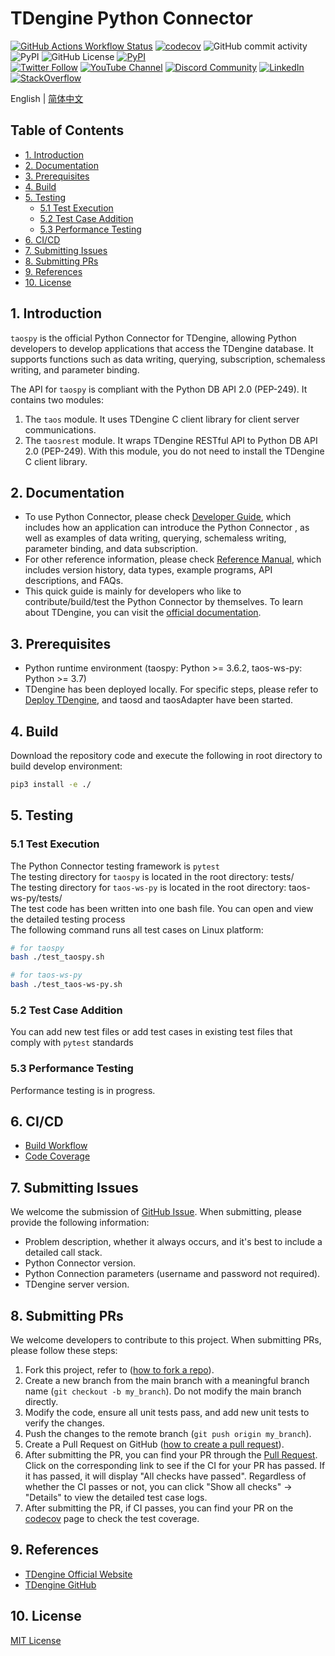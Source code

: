 <!-- omit in toc -->
# TDengine Python Connector


[![GitHub Actions Workflow Status](https://img.shields.io/github/actions/workflow/status/taosdata/taos-connector-python/build.yml)](https://github.com/taosdata/taos-connector-python/actions/workflows/build.yml)
[![codecov](https://codecov.io/gh/taosdata/taos-connector-python/branch/main/graph/badge.svg?token=BDANN3DBXS)](https://codecov.io/gh/taosdata/taos-connector-python)
![GitHub commit activity](https://img.shields.io/github/commit-activity/m/taosdata/taos-connector-python)
![PyPI](https://img.shields.io/pypi/dm/taospy)
![GitHub License](https://img.shields.io/github/license/taosdata/taos-connector-python)
[![PyPI](https://img.shields.io/pypi/v/taospy)](https://pypi.org/project/taospy/)
<br />
[![Twitter Follow](https://img.shields.io/twitter/follow/tdenginedb?label=TDengine&style=social)](https://twitter.com/tdenginedb)
[![YouTube Channel](https://img.shields.io/badge/Subscribe_@tdengine--white?logo=youtube&style=social)](https://www.youtube.com/@tdengine)
[![Discord Community](https://img.shields.io/badge/Join_Discord--white?logo=discord&style=social)](https://discord.com/invite/VZdSuUg4pS)
[![LinkedIn](https://img.shields.io/badge/Follow_LinkedIn--white?logo=linkedin&style=social)](https://www.linkedin.com/company/tdengine)
[![StackOverflow](https://img.shields.io/badge/Ask_StackOverflow--white?logo=stackoverflow&style=social&logoColor=orange)](https://stackoverflow.com/questions/tagged/tdengine)

English | [简体中文](./README-CN.md)

<!-- omit in toc -->
## Table of Contents

- [1. Introduction](#1-introduction)
- [2. Documentation](#2-documentation)
- [3. Prerequisites](#3-prerequisites)
- [4. Build](#4-build)
- [5. Testing](#5-testing)
  - [5.1 Test Execution](#51-test-execution)
  - [5.2 Test Case Addition](#52-test-case-addition)
  - [5.3 Performance Testing](#53-performance-testing)
- [6. CI/CD](#6-cicd)
- [7. Submitting Issues](#7-submitting-issues)
- [8. Submitting PRs](#8-submitting-prs)
- [9. References](#9-references)
- [10. License](#10-license)

## 1. Introduction

`taospy` is the official Python Connector for TDengine, allowing Python developers to develop applications that access the TDengine database. It supports functions such as data writing, querying, subscription, schemaless writing, and parameter binding.

The API for `taospy` is compliant with the Python DB API 2.0 (PEP-249). It contains two modules:

1. The `taos` module. It uses TDengine C client library for client server communications.
2. The `taosrest` module. It wraps TDengine RESTful API to Python DB API 2.0 (PEP-249). With this module, you do not need to install the TDengine C client library.

## 2. Documentation

- To use Python Connector, please check [Developer Guide](https://docs.tdengine.com/developer-guide/), which includes how an application can introduce the Python Connector , as well as examples of data writing, querying, schemaless writing, parameter binding, and data subscription.
- For other reference information, please check [Reference Manual](https://docs.taosdata.com/reference/connector/python/), which includes version history, data types, example programs, API descriptions, and FAQs.
- This quick guide is mainly for developers who like to contribute/build/test the Python Connector by themselves. To learn about TDengine, you can visit the [official documentation](https://docs.tdengine.com).

## 3. Prerequisites

- Python runtime environment (taospy: Python >= 3.6.2, taos-ws-py: Python >= 3.7)
- TDengine has been deployed locally. For specific steps, please refer to [Deploy TDengine](https://docs.tdengine.com/get-started/deploy-from-package/), and taosd and taosAdapter have been started.

## 4. Build

Download the repository code and execute the following in root directory to build develop environment:
``` bash
pip3 install -e ./ 
```

## 5. Testing
### 5.1 Test Execution
The Python Connector testing framework is `pytest`  
The testing directory for `taospy` is located in the root directory: tests/  
The testing directory for `taos-ws-py` is located in the root directory: taos-ws-py/tests/  
The test code has been written into one bash file. You can open and view the detailed testing process   
The following command runs all test cases on Linux platform:
``` bash
# for taospy
bash ./test_taospy.sh
```

``` bash
# for taos-ws-py
bash ./test_taos-ws-py.sh
```

### 5.2 Test Case Addition
You can add new test files or add test cases in existing test files that comply with `pytest` standards

### 5.3 Performance Testing
Performance testing is in progress.

## 6. CI/CD
- [Build Workflow](https://github.com/taosdata/taos-connector-python/actions/workflows/build.yml)
- [Code Coverage](https://app.codecov.io/gh/taosdata/taos-connector-python)

## 7. Submitting Issues
We welcome the submission of [GitHub Issue](https://github.com/taosdata/taos-connector-python/issues/new?template=Blank+issue). When submitting, please provide the following information:

- Problem description, whether it always occurs, and it's best to include a detailed call stack.
- Python Connector version.
- Python Connection parameters (username and password not required).
- TDengine server version.

## 8. Submitting PRs
We welcome developers to contribute to this project. When submitting PRs, please follow these steps:

1. Fork this project, refer to ([how to fork a repo](https://docs.github.com/en/get-started/quickstart/fork-a-repo)).
2. Create a new branch from the main branch with a meaningful branch name (`git checkout -b my_branch`). Do not modify the main branch directly.
3. Modify the code, ensure all unit tests pass, and add new unit tests to verify the changes.
4. Push the changes to the remote branch (`git push origin my_branch`).
5. Create a Pull Request on GitHub ([how to create a pull request](https://docs.github.com/en/pull-requests/collaborating-with-pull-requests/proposing-changes-to-your-work-with-pull-requests/creating-a-pull-request)).
6. After submitting the PR, you can find your PR through the [Pull Request](https://github.com/taosdata/taos-connector-python/pulls). Click on the corresponding link to see if the CI for your PR has passed. If it has passed, it will display "All checks have passed". Regardless of whether the CI passes or not, you can click "Show all checks" -> "Details" to view the detailed test case logs.
7. After submitting the PR, if CI passes, you can find your PR on the [codecov](https://app.codecov.io/gh/taosdata/taos-connector-python/) page to check the test coverage.

## 9. References
- [TDengine Official Website](https://www.tdengine.com/) 
- [TDengine GitHub](https://github.com/taosdata/TDengine) 

## 10. License
[MIT License](./LICENSE)